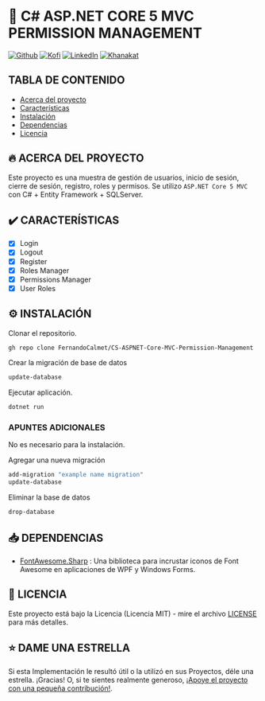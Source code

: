 # 🦄 C# ASP.NET CORE 5 MVC PERMISSION MANAGEMENT

[![Github][github-shield]][github-url]
[![Kofi][kofi-shield]][kofi-url]
[![LinkedIn][linkedin-shield]][linkedin-url]
[![Khanakat][khanakat-shield]][khanakat-url]

## TABLA DE CONTENIDO

* [Acerca del proyecto](#acerca-del-proyecto)
* [Características](#características)
* [Instalación](#instalación)
* [Dependencias](#dependencias)
* [Licencia](#licencia)

## 🔥 ACERCA DEL PROYECTO

Este proyecto es una muestra de gestión de usuarios, inicio de sesión, cierre de sesión, registro, roles y permisos. Se utilizo ``ASP.NET Core 5 MVC`` con C# + Entity Framework + SQLServer.

## ✔️ CARACTERÍSTICAS

- [x] Login
- [x] Logout
- [x] Register
- [x] Roles Manager
- [x] Permissions Manager
- [x] User Roles

## ⚙️ INSTALACIÓN

Clonar el repositorio.

```bash
gh repo clone FernandoCalmet/CS-ASPNET-Core-MVC-Permission-Management
```

Crear la migración de base de datos

```bash
update-database
```

Ejecutar aplicación.

```bash
dotnet run
```

### APUNTES ADICIONALES

No es necesario para la instalación.

Agregar una nueva migración

```bash
add-migration "example name migration"
update-database
```

Eliminar la base de datos

```bash
drop-database
```

## 📥 DEPENDENCIAS

- [FontAwesome.Sharp](https://www.nuget.org/packages/FontAwesome.Sharp) : Una biblioteca para incrustar iconos de Font Awesome en aplicaciones de WPF y Windows Forms.

## 📄 LICENCIA

Este proyecto está bajo la Licencia (Licencia MIT) - mire el archivo [LICENSE](LICENSE) para más detalles.

## ⭐️ DAME UNA ESTRELLA

Si esta Implementación le resultó útil o la utilizó en sus Proyectos, déle una estrella. ¡Gracias! O, si te sientes realmente generoso, [¡Apoye el proyecto con una pequeña contribución!](https://ko-fi.com/fernandocalmet).

<!--- reference style links --->
[github-shield]: https://img.shields.io/badge/-@fernandocalmet-%23181717?style=flat-square&logo=github
[github-url]: https://github.com/fernandocalmet
[kofi-shield]: https://img.shields.io/badge/-@fernandocalmet-%231DA1F2?style=flat-square&logo=kofi&logoColor=ff5f5f
[kofi-url]: https://ko-fi.com/fernandocalmet
[linkedin-shield]: https://img.shields.io/badge/-fernandocalmet-blue?style=flat-square&logo=Linkedin&logoColor=white&link=https://www.linkedin.com/in/fernandocalmet
[linkedin-url]: https://www.linkedin.com/in/fernandocalmet
[khanakat-shield]: https://img.shields.io/badge/khanakat.com-brightgreen?style=flat-square
[khanakat-url]: https://khanakat.com